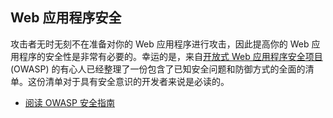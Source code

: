 ## Web 应用程序安全 
攻击者无时无刻不在准备对你的 Web 应用程序进行攻击，因此提高你的 Web 应用程序的安全性是非常有必要的。幸运的是，来自[开放式 Web 应用程序安全项目][1] (OWASP) 的有心人已经整理了一份包含了已知安全问题和防御方式的全面的清单。这份清单对于具有安全意识的开发者来说是必读的。

* [阅读 OWASP 安全指南][2]


[1]: https://www.owasp.org/
[2]: https://www.owasp.org/index.php/Guide_Table_of_Contents
